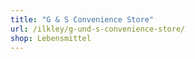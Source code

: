 ```yaml
---
title: "G & S Convenience Store"
url: /ilkley/g-und-s-convenience-store/
shop: Lebensmittel
---
```

